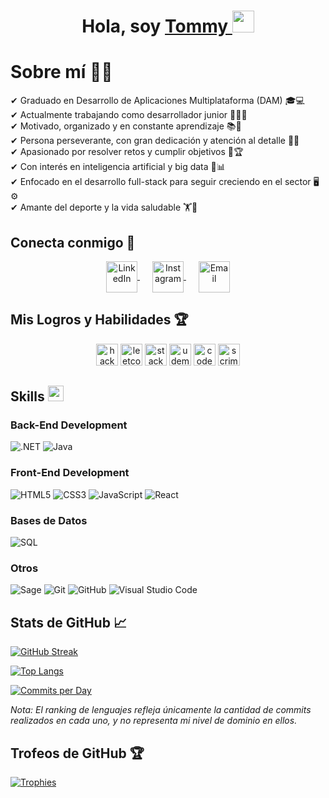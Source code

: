 <div align="center">
  <h1 align="center">Hola, soy <a href="https://www.linkedin.com/in/tomás-primo-rico-801498231">Tommy </a><img src="https://media.giphy.com/media/hvRJCLFzcasrR4ia7z/giphy.gif" width="35"></h1>
</div>

# Sobre mí 👨‍💻

✔ Graduado en Desarrollo de Aplicaciones Multiplataforma (DAM) 🎓💻  
✔ Actualmente trabajando como desarrollador junior 👨‍💻🌱  
✔ Motivado, organizado y en constante aprendizaje 📚🚀  
✔ Persona perseverante, con gran dedicación y atención al detalle 🧩🔥  
✔ Apasionado por resolver retos y cumplir objetivos 💪🏆  
✔ Con interés en inteligencia artificial y big data 🤖📊  
✔ Enfocado en el desarrollo full-stack para seguir creciendo en el sector 🖥️⚙️  
✔ Amante del deporte y la vida saludable 🏋️🌿  

## Conecta conmigo 🤝

<p align="center">
  <!-- LinkedIn -->
  <a href="https://www.linkedin.com/in/tomás-primo-rico-801498231" target="_blank" style="margin-right: 20px;">
    <img align="center" src="https://user-images.githubusercontent.com/88904952/234979284-68c11d7f-1acc-4f0c-ac78-044e1037d7b0.png" alt="LinkedIn" height="50" width="50" />
  </a>
  
  <!-- Instagram -->
  <a href="https://www.instagram.com/tomasprimo_/" target="_blank" style="margin-right: 20px;">
    <img align="center" src="https://upload.wikimedia.org/wikipedia/commons/a/a5/Instagram_icon.png" alt="Instagram" height="50" width="50" />
  </a>
  
  <!-- Email -->
  <a href="mailto:tommy.devlpr@gmail.com" target="_blank">
    <img align="center" src="https://upload.wikimedia.org/wikipedia/commons/4/4e/Gmail_Icon.png" alt="Email" height="50" width="50" />
  </a>
</p>


## Mis Logros y Habilidades 🏆

<p align="center">
  <a href="https://www.hackerrank.com/profile/tommy_devlpr" target="_blank" style="text-decoration: none; border: none;">
    <img src="https://img.shields.io/static/v1?message=HackerRank&logo=hackerrank&label=&color=2EC866&logoColor=white&labelColor=&style=for-the-badge" height="35" alt="hackerrank logo"  />
  </a>
  <a href="https://leetcode.com/u/ImTommyDev/" target="_blank" style="text-decoration: none; border: none;">
    <img src="https://img.shields.io/static/v1?message=LeetCode&logo=leetcode&label=&color=FFA116&logoColor=white&labelColor=&style=for-the-badge" height="35" alt="leetcode logo"  />
  </a>
  <a href="https://stackoverflow.com/users/27276191/imtommyy" target="_blank" style="text-decoration: none; border: none;">
    <img src="https://img.shields.io/static/v1?message=Stack%20Overflow&logo=stackoverflow&label=&color=FE7A16&logoColor=white&labelColor=&style=for-the-badge" height="35" alt="stackoverflow logo" />
  </a>
  <a href="https://www.udemy.com/user/tomas-primo-rico/" target="_blank" style="text-decoration: none; border: none;">
    <img src="https://img.shields.io/static/v1?message=Udemy&logo=udemy&label=&color=EC5252&logoColor=white&labelColor=&style=for-the-badge" height="35" alt="udemy logo" />
  </a>
  <a href="https://app.codesignal.com/profile/imtommy" target="_blank" style="text-decoration: none; border: none;">
    <img src="https://img.shields.io/static/v1?message=CodeSignal&logo=CodeSignal&label=&color=1A73E8&logoColor=white&labelColor=&style=for-the-badge" height="35" alt="codesignal logo" />
  </a>
  <a href="https://v2.scrimba.com/@ImTommyDev" target="_blank" style="text-decoration: none; border: none;">
    <img src="https://img.shields.io/static/v1?message=Scrimba&logo=scrimba&label=&color=1A2C38&logoColor=white&labelColor=&style=for-the-badge" height="35" alt="scrimba logo" />
  </a>
</p>

## <b>Skills </b><img src="https://media2.giphy.com/media/QssGEmpkyEOhBCb7e1/giphy.gif?cid=ecf05e47a0n3gi1bfqntqmob8g9aid1oyj2wr3ds3mg700bl&rid=giphy.gif" width ="25">

<h3 align="left">Back-End Development</h3>
<p align="left">
    <img src="https://img.shields.io/badge/.NET%20-%235C2D91.svg?style=for-the-badge&logo=dot-net&logoColor=white" alt=".NET">
    <img src="https://img.shields.io/badge/Java%20-%23ED8B00.svg?style=for-the-badge&logo=java&logoColor=white" alt="Java">
</p>

<h3 align="left">Front-End Development</h3>
<p align="left">
    <img src="https://img.shields.io/badge/HTML5%20-%23E34F26.svg?style=for-the-badge&logo=html5&logoColor=white" alt="HTML5">
    <img src="https://img.shields.io/badge/CSS%20-%231572B6.svg?style=for-the-badge&logo=css3&logoColor=white" alt="CSS3">
    <img src="https://img.shields.io/badge/JavaScript%20-%23F7DF1E.svg?style=for-the-badge&logo=javascript&logoColor=black" alt="JavaScript">
    <img src="https://img.shields.io/badge/React%20-%2361DAFB.svg?style=for-the-badge&logo=react&logoColor=black" alt="React">
</p>

<h3 align="left">Bases de Datos</h3>
<p align="left">
    <img src="https://img.shields.io/badge/SQL%20-%234477a1.svg?style=for-the-badge&logo=sql&logoColor=white" alt="SQL">
</p>

<h3 align="left">Otros</h3>
<p align="left">
    <img src="https://img.shields.io/badge/Sage%20-%23E34F26.svg?style=for-the-badge&logo=sage&logoColor=white" alt="Sage">
    <img src="https://img.shields.io/badge/git-%23F05033.svg?style=for-the-badge&logo=git&logoColor=white" alt="Git">
    <img src="https://img.shields.io/badge/github-%23121011.svg?style=for-the-badge&logo=github&logoColor=white" alt="GitHub">
    <img src="https://img.shields.io/badge/Visual%20Studio%20Code-0078d7.svg?style=for-the-badge&logo=visual-studio-code&logoColor=white" alt="Visual Studio Code">
</p>

## Stats de GitHub 📈

[![GitHub Streak](https://github-readme-streak-stats.herokuapp.com?user=ImTommyDev&theme=dark&border=c1ad82&ring=c1ad82&fire=c1ad82&currStreakNum=ffffff&sideNums=ffffff&currStreakLabel=ffffff&sideLabels=ffffff&dates=ffffff)](https://git.io/streak-stats)

[![Top Langs](https://github-readme-stats.vercel.app/api/top-langs/?username=ImTommyDev&layout=compact&langs_count=6&title_color=c1ad82&text_color=ffffff&bg_color=0d1117&border_color=c1ad82&border_width=2)](https://github.com/ImTommyDev/github-readme-stats)

[![Commits per Day](https://github-readme-stats.vercel.app/api?username=ImTommyDev&layout=compact&langs_count=6&title_color=c1ad82&text_color=ffffff&bg_color=0d1117&border_color=c1ad82&border_width=2&count_private=true&include_all_commits=true)](https://github.com/anuraghazra/github-readme-stats)

*Nota: El ranking de lenguajes refleja únicamente la cantidad de commits realizados en cada uno, y no representa mi nivel de dominio en ellos.*

## Trofeos de GitHub 🏆 

[![Trophies](https://github-profile-trophy.vercel.app/?username=ImTommyDev&theme=dark)](https://github.com/ryo-ma/github-profile-trophy)

